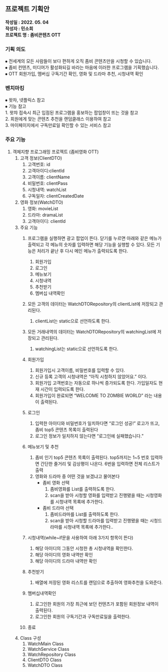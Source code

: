 ## 프로젝트 기획안<br/>
**작성일 : 2022. 05. 04**<br/>
**작성자 : 민소희**<br/>
**프로젝트 명 : 좀비콘텐츠 OTT**<br/>
### 기획 의도 <br/>
⦁	전세계의 모든 사람들이 보다 편하게 오직 좀비 콘텐츠만을 시청할 수 있습니다.<br/>
⦁	좀비 컨텐츠, 미디어가 활성화되길 바라는 마음에 이러한 프로그램을 기획했습니다.<br/>
⦁	OTT 회원가입, 멤버십 구독기간 확인, 영화 및 드라마 추천, 시청내역 확인<br/>
### 벤치마킹 <br/>
⦁	왓챠, 넷플릭스 참고<br/>
⦁	기능 참고<br/>
      1. 왓챠 접속시 최근 입점된 프로그램을 홍보하는 팝업창이 뜨는 것을 참고<br/>
      2. 회원에게 맞는 콘텐츠 추천을 랜덤클래스 이용하여 참고<br/>
      3. 마이페이지에서 구독만료일 확인할 수 있는 서비스 참고<br/>
### 주요 기능 <br/>
1. 객체지향 프로그래밍 프로젝트 (좀비영화 OTT)
    1. 고객 정보(ClientDTO)
        1. 고객번호: id
        2. 고객아이디:clientId
        3. 고객이름: clientName
        4. 비밀번호: clientPass
        5. 시청내역: watchList
        6. 구독일자: clientCreatedDate
    2. 영화 정보(WatchDTO)
        1. 영화: movieList
        2. 드라마: dramaList
        3. 고객아이디: clientId
    3. 주요 기능
        1. 프로그램을 실행하면 광고 팝업이 뜬다. 닫기를 누르면 아래와 같은 메뉴가 출력되고 각 메뉴의 숫자를 입력하면 해당 기능을 실행할 수 있다. 모든 기능은 처리가 끝난 후 다시 메인 메뉴가 출력되도록 한다.
            1. 회원가입
            2. 로그인
            3. 메뉴보기
            4. 시청내역
            5. 추천받기
            6. 멤버십 내역확인
        2. 모든 고객의 데이터는 WatchDTORepository의 clientList에 저장되고 관리된다.
            1. clientList는 static으로 선언하도록 한다.
        3. 모든 거래내역의 데이터는 WatchDTORepository의 watchingList에 저장되고 관리된다.
            1. watchingList는 static으로 선언하도록 한다.
            
        
        1.  회원가입
            1. 회원가입시 고객이름, 비밀번호를 입력할 수 있다.
            2. 신규 등록 고객의 시청내역은  “아직 시청하지 않았어요.” 이다.
            3. 회원가입 고객번호는 자동으로 하나씩 증가되도록 한다. 가입일자도 현재 시간이 입력되도록 한다.
            4. 회원가입이 완료되면 “WELCOME TO ZOMBIE WORLD” 라는 내용이 출력된다.
        
        2. 로그인
            1. 입력한 아이디와 비밀번호가 일치하다면 “로그인 성공!” 로고가 뜨고, 좀비 top5 콘텐츠 목록이 출력된다
            2.  로그인 정보가 일치하지 않는다면 “로그인에 실패했습니다.”
            
        3. 메뉴보기 및 추천
            1. 좀비 인기 top5 콘텐츠 목록이 출력된다.  top5까지는 1~5 번호 입력하면 간단한 줄거리 및 감상평이 나온다. 6번을 입력하면 전체 리스트가 출력
            2. 영화와 드라마 중 어떤 것을 보겠냐고 물어본다
                - 좀비 영화 선택
                    1. 좀비영화를 List를 출력하도록 한다.
                    2. scan을 받아 시청할 영화를 입력받고 진행됐을 때는 시청영화를 시청내역 목록에 추가한다.
                - 좀비 드라마 선택
                    1. 좀비드라마를 List를 출력하도록 한다.
                    2. scan을 받아 시청할 드라마를 입력받고 진행됐을 때는 시청드라마를 시청내역 목록에 추가한다..
                    
        4. 시청내역(while~if문을 사용하여 아래 3가지 항목이 뜬다)
            1. 해당 아이디의 그동안 시청한 총 시청내역을 확인한다.
            2. 해당 아이디의 영화 내역만 확인
            3. 해당 아이디의 드라마 내역만 확인
        5. 추천받기
            1. 배열에 저장된 영화 리스트를 랜덤으로 추출하여 영화추천을 도와준다.
        6. 멤버십내역확인
            1. 로그인한 회원의 가장 최근에 보던 컨텐츠가 포함된 회원정보 내역이 출력된다.
            2. 로그인한 회원의 구독기간과 구독만료일을 출력한다.
        7. 종료
    4. Class 구성
        1. WatchMain Class
        2. WatchService Class
        3. WatchRepository Class
        4. ClientDTO Class
        5. WatchDTO Class
